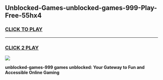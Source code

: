 
## Unblocked-Games-unblocked-games-999-Play-Free-55hx4
<h3>
<a href="https://premium76.site?title=unblocked-games-999&ref=23A">CLICK TO PLAY</a></h3>
<hr>

<h3>
<a href="https://premium76.site?title=unblocked-games-999&ref=23A">CLICK 2 PLAY</a>
  
</h3>

<a href="https://premium76.site?title=unblocked-games-999&ref=23A"><img src="https://clearcache.store/games.png"></a>


**unblocked-games-999 games unblocked: Your Gateway to Fun and Accessible Online Gaming**
